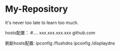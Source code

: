 # My-Repository

It's never too late to learn too much.

hosts配置：
#....
xxx.xxx.xxx.xxx  github.com

刷新hosts配置:
  ipconfig /flushdns
  ipconfig /displaydns
